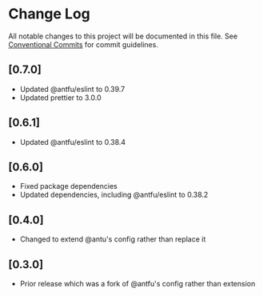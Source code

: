 # Change Log

All notable changes to this project will be documented in this file.
See [Conventional Commits](https://conventionalcommits.org) for commit guidelines.

## [0.7.0]

- Updated @antfu/eslint to 0.39.7
- Updated prettier to 3.0.0

## [0.6.1]

- Updated @antfu/eslint to 0.38.4

## [0.6.0]

- Fixed package dependencies
- Updated dependencies, including @antfu/eslint to 0.38.2

## [0.4.0]

- Changed to extend @antu's config rather than replace it

## [0.3.0]

- Prior release which was a fork of @antfu's config rather than extension
